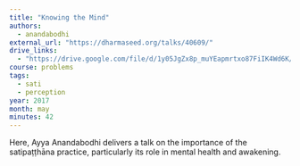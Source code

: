 ```yaml
---
title: "Knowing the Mind"
authors:
  - anandabodhi
external_url: "https://dharmaseed.org/talks/40609/"
drive_links:
  - "https://drive.google.com/file/d/1y05JgZx8p_muYEapmrtxo87FiIK4Wd6K/view?usp=sharing"
course: problems
tags:
  - sati
  - perception 
year: 2017
month: may
minutes: 42
---
```


Here, Ayya Anandabodhi delivers a talk on the importance of the satipaṭṭhāna practice, particularly its role in mental health and awakening.

